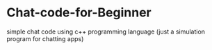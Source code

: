 # Chat-code-for-Beginner
simple chat code using c++ programming language (just a simulation program for chatting  apps)
